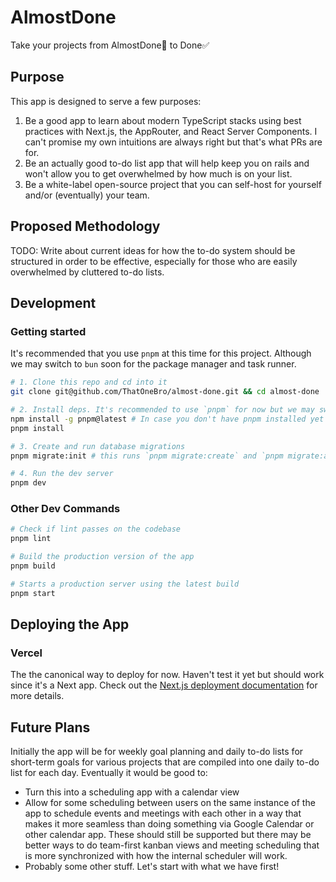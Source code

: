 # AlmostDone
Take your projects from AlmostDone🚧 to Done✅

## Purpose
This app is designed to serve a few purposes:
1. Be a good app to learn about modern TypeScript stacks using best practices with Next.js, the AppRouter, and React Server Components. I can't promise my own intuitions are always right but that's what PRs are for.
2. Be an actually good to-do list app that will help keep you on rails and won't allow you to get overwhelmed by how much is on your list.
3. Be a white-label open-source project that you can self-host for yourself and/or (eventually) your team.

## Proposed Methodology
TODO: Write about current ideas for how the to-do system should be structured in order to be effective, especially for those who are easily overwhelmed by cluttered to-do lists.

## Development
### Getting started
It's recommended that you use `pnpm` at this time for this project. Although we may switch to `bun` soon for the package manager and task runner.

```bash
# 1. Clone this repo and cd into it
git clone git@github.com/ThatOneBro/almost-done.git && cd almost-done

# 2. Install deps. It's recommended to use `pnpm` for now but we may switch to `bun` soon. 
npm install -g pnpm@latest # In case you don't have pnpm installed yet
pnpm install

# 3. Create and run database migrations
pnpm migrate:init # this runs `pnpm migrate:create` and `pnpm migrate:apply` sequentially

# 4. Run the dev server
pnpm dev
```

### Other Dev Commands
```bash
# Check if lint passes on the codebase
pnpm lint

# Build the production version of the app
pnpm build

# Starts a production server using the latest build
pnpm start
```

## Deploying the App
### Vercel
The the canonical way to deploy for now. Haven't test it yet but should work since it's a Next app.
Check out the [Next.js deployment documentation](https://nextjs.org/docs/deployment) for more details.

## Future Plans
Initially the app will be for weekly goal planning and daily to-do lists for short-term goals for various projects that are compiled into one daily to-do list for each day.
Eventually it would be good to:
* Turn this into a scheduling app with a calendar view
* Allow for some scheduling between users on the same instance of the app to schedule events and meetings with each other in a way that makes it more seamless than doing something via Google Calendar or other calendar app. These should still be supported but there may be better ways to do
team-first kanban views and meeting scheduling that is more synchronized with how the internal scheduler will work.
* Probably some other stuff. Let's start with what we have first!
